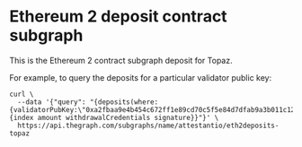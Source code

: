 # Ethereum 2 deposit contract subgraph

This is the Ethereum 2 contract subgraph deposit for Topaz.

For example, to query the deposits for a particular validator public key:

```
curl \
  --data '{"query": "{deposits(where:{validatorPubKey:\"0xa2fbaa9e4b454c672ff1e89cd70c5f5e84d7dfab9a3b011c12d56d6f3e56aef0a760ba3e7df78ed8f2783971ea54962a\"}){index amount withdrawalCredentials signature}}"}' \
  https://api.thegraph.com/subgraphs/name/attestantio/eth2deposits-topaz
```

